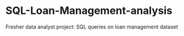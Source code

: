 # SQL-Loan-Management-analysis
Fresher data analyst project: SQL queries on loan management dataset
